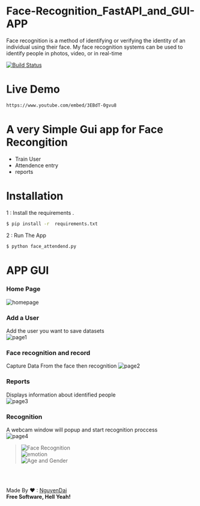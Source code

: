 # Face-Recognition_FastAPI_and_GUI-APP
Face recognition is a method of identifying or verifying the identity of an individual using their face. My face recognition systems can be used to identify people in photos, video, or in real-time



[![Build Status](https://travis-ci.org/joemccann/dillinger.svg?branch=master)](https://www.youtube.com/channel/UCKvgGs-ALhvOq9u95PHXHNw)

# Live Demo
```html
https://www.youtube.com/embed/3EBdT-0gvu8

```


# A very Simple Gui app for Face Recongition

  - Train User
  - Attendence entry
  - reports
  
# Installation

1 : Install the requirements .

```sh
$ pip install -r  requirements.txt
```

2 : Run The App 

```sh
$ python face_attendend.py
```

# APP GUI

### Home Page
![homepage](https://i.ibb.co/c62qvR2/home-page.png)

### Add a User <br>
Add the user you want to save datasets <br>
![page1](https://i.ibb.co/t8gdq6s/adduser.png)<br>


### Face recognition and record<br>
Capture Data From the face then recognition 
![page2](https://i.ibb.co/D8JgYhN/capandtraindata.png)<br>

### Reports<br>
Displays information about identified people<br>
![page3](https://i.ibb.co/1KwfVVV/dropdown.png)<br>

### Recognition <br>
A webcam window will popup and start recognition proccess<br>
![page4](https://i.ibb.co/sCtgDDC/4page.png)<br>
>![Face Recognition](https://i.ibb.co/bNpC5wR/jack.png)<br>
>![emotion](https://i.ibb.co/F7pdtjZ/emotion.png)<br>
>![Age and Gender](https://i.ibb.co/9q1L7sD/age.png)<br>



<br><br>

Made By ❤ : [NguyenDai](nguyenvandai_t66@hus.edu.vn)<br>
**Free Software, Hell Yeah!**




